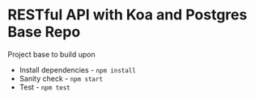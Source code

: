 # RESTful API with Koa and Postgres Base Repo

Project base to build upon

- Install dependencies - `npm install`
- Sanity check - `npm start`
- Test - `npm test`
